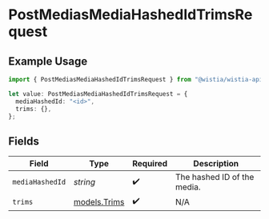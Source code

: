 # PostMediasMediaHashedIdTrimsRequest

## Example Usage

```typescript
import { PostMediasMediaHashedIdTrimsRequest } from "@wistia/wistia-api-client/models/operations";

let value: PostMediasMediaHashedIdTrimsRequest = {
  mediaHashedId: "<id>",
  trims: {},
};
```

## Fields

| Field                                 | Type                                  | Required                              | Description                           |
| ------------------------------------- | ------------------------------------- | ------------------------------------- | ------------------------------------- |
| `mediaHashedId`                       | *string*                              | :heavy_check_mark:                    | The hashed ID of the media.           |
| `trims`                               | [models.Trims](../../models/trims.md) | :heavy_check_mark:                    | N/A                                   |
